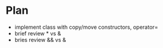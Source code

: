 # Plan
- implement class with copy/move constructors, operator=
- brief review * vs &
- bries review && vs &
